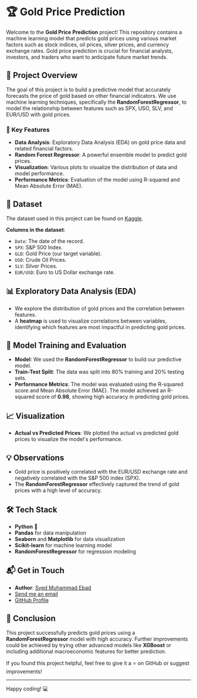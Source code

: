 # 🏆 Gold Price Prediction

Welcome to the **Gold Price Prediction** project! This repository contains a machine learning model that predicts gold prices using various market factors such as stock indices, oil prices, silver prices, and currency exchange rates. Gold price prediction is crucial for financial analysts, investors, and traders who want to anticipate future market trends.

## 📄 Project Overview

The goal of this project is to build a predictive model that accurately forecasts the price of gold based on other financial indicators. We use machine learning techniques, specifically the **RandomForestRegressor**, to model the relationship between features such as SPX, USO, SLV, and EUR/USD with gold prices.

### 🌟 Key Features

- **Data Analysis**: Exploratory Data Analysis (EDA) on gold price data and related financial factors.
- **Random Forest Regressor**: A powerful ensemble model to predict gold prices.
- **Visualization**: Various plots to visualize the distribution of data and model performance.
- **Performance Metrics**: Evaluation of the model using R-squared and Mean Absolute Error (MAE).

## 📂 Dataset

The dataset used in this project can be found on [Kaggle](https://www.kaggle.com/datasets/altruistdelhite04/gold-price-data).

**Columns in the dataset**:
- `Date`: The date of the record.
- `SPX`: S&P 500 Index.
- `GLD`: Gold Price (our target variable).
- `USO`: Crude Oil Prices.
- `SLV`: Silver Prices.
- `EUR/USD`: Euro to US Dollar exchange rate.

## 📊 Exploratory Data Analysis (EDA)

- We explore the distribution of gold prices and the correlation between features.
- A **heatmap** is used to visualize correlations between variables, identifying which features are most impactful in predicting gold prices.

## 🚀 Model Training and Evaluation

- **Model**: We used the **RandomForestRegressor** to build our predictive model.
- **Train-Test Split**: The data was split into 80% training and 20% testing sets.
- **Performance Metrics**: The model was evaluated using the R-squared score and Mean Absolute Error (MAE). The model achieved an R-squared score of **0.98**, showing high accuracy in predicting gold prices.

## 📈 Visualization

- **Actual vs Predicted Prices**: We plotted the actual vs predicted gold prices to visualize the model's performance.

## 💡 Observations

- Gold price is positively correlated with the EUR/USD exchange rate and negatively correlated with the S&P 500 index (SPX).
- The **RandomForestRegressor** effectively captured the trend of gold prices with a high level of accuracy.

## 🛠️ Tech Stack

- **Python** 🐍
- **Pandas** for data manipulation
- **Seaborn** and **Matplotlib** for data visualization
- **Scikit-learn** for machine learning model
- **RandomForestRegressor** for regression modeling

## 📬 Get in Touch

- **Author**: [Syed Muhammad Ebad](https://www.kaggle.com/syedmuhammadebad)
- [Send me an email](mailto:mohammadebad1@hotmail.com)
- [GitHub Profile](https://github.com/smebad)

## 📝 Conclusion

This project successfully predicts gold prices using a **RandomForestRegressor** model with high accuracy. Further improvements could be achieved by trying other advanced models like **XGBoost** or including additional macroeconomic features for better prediction.

If you found this project helpful, feel free to give it a ⭐ on GitHub or suggest improvements!

---

Happy coding! 💻
